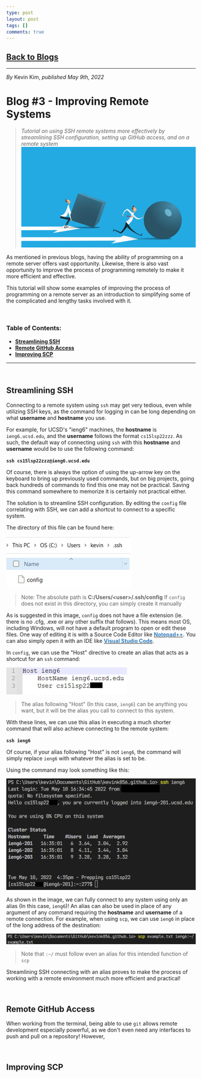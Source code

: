 ```yaml
---
type: post
layout: post
tags: []
comments: true
---
```


## [Back to Blogs](/blogs)

---
*By* Kevin Kim, *published May 9th, 2022*
# Blog #3 - Improving Remote Systems

> *Tutorial on using SSH remote systems more effectively by streamlining SSH configuration, setting up GitHub access, and on a remote system*
![Efficiency Visual](/images/blog_images/blog_03/efficiency.png)

As mentioned in previous blogs, having the ability of programming on a remote server offers vast opportunity. Likewise, there is also vast opportunity to improve the process of programming remotely to make it more efficient and effective.

This tutorial will show some examples of improving the process of programming on a remote server as an introduction to simplifying some of the complicated and lengthy tasks involved with it.

&nbsp;
### **Table of Contents:**
* **[Streamlining SSH](#streamlining-ssh)**
* **[Remote GitHub Access](#remote-github-access)**
* **[Improving SCP](#improving-scp)**

---
&nbsp;
## **Streamlining SSH**

Connecting to a remote system using `ssh` may get very tedious, even while utilizing SSH keys, as the command for logging in can be long depending on what **username** and **hostname** you use.

For example, for UCSD's "ieng6" machines, the **hostname** is `ieng6.ucsd.edu`, and the **username** follows the format `cs15lsp22zzz`. As such, the default way of connecting using `ssh` with this **hostname** and **username** would be to use the following command:

**`ssh cs15lsp22zzz@ieng6.ucsd.edu`**

Of course, there is always the option of using the up-arrow key on the keyboard to bring up previously used commands, but on big projects, going back hundreds of commands to find this one may not be practical. Saving this command somewhere to memorize it is certainly not practical either.

The solution is to streamline SSH configuration. By editing the `config` file correlating with SSH, we can add a shortcut to connect to a specific system.

The directory of this file can be found here:

![Config Path](/images/blog_images/blog_03/path.png)
> Note: The absolute path is **C:/Users/\<user\>/.ssh/config** If `config` does not exist in this directory, you can simply create it manually

As is suggested in this image, `config` does not have a file extension (ie. there is no .cfg, .exe or any other suffix that follows). This means most OS, including Windows, will not have a default program to open or edit these files. One way of editing it is with a Source Code Editor like [<span style="color:#367eba"><b>Notepad++</b></span>](https://notepad-plus-plus.org/). You can also simply open it with an IDE like [<span style="color:#367eba"><b>Visual Studio Code</b></span>](https://code.visualstudio.com/).

In `config`, we can use the "Host" directive to create an alias that acts as a shortcut for an `ssh` command:

![Config File](/images/blog_images/blog_03/config.png)
> The alias following "Host" (In this case, `ieng6`) can be anything you want, but it will be the alias you call to connect to this system. 

With these lines, we can use this alias in executing a much shorter command that will also achieve connecting to the remote system:

**`ssh ieng6`**

Of course, if your alias following "Host" is not `ieng6`, the command will simply replace `ieng6` with whatever the alias is set to be.

Using the command may look something like this:

![SSH ieng6](/images/blog_images/blog_03/ssh_ieng6.png)

As shown in the image, we can fully connect to any system using only an alias (In this case, `ieng6`)! An alias can also be used in place of any argument of any command requiring the **hostname** and **username** of a remote connection. For example, when using `scp`, we can use `ieng6` in place of the long address of the destination:

![SSH and SCP](/images/blog_images/blog_03/scp_ieng6.png)
> Note that `:~/` must follow even an alias for this intended function of `scp`

Streamlining SSH connecting with an alias proves to make the process of working with a remote environment much more efficient and practical!

&nbsp;
## **Remote GitHub Access**

When working from the terminal, being able to use `git` allows remote development especially powerful, as we don't even need any interfaces to push and pull on a repository! However, 

&nbsp;
## **Improving SCP**
